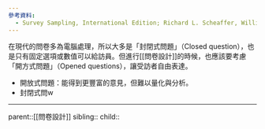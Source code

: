 ```yaml
---
參考資料:
  - Survey Sampling, International Edition; Richard L. Scheaffer, William Mendenhall. III
---
```

在現代的問卷多為電腦處理，所以大多是「封閉式問題」（Closed question），也是只有固定選項或數值可以給訪員。但進行[[問卷設計]]的時候，也應該要考慮「開方式問題」（Opened questions），讓受訪者自由表達。

- 開放式問題：能得到更豐富的意見，但難以量化與分析。
- 封閉式問w
- - -
parent::[[問卷設計]]
sibling::
child::